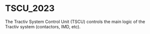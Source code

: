 # TSCU_2023

The Tractiv System Control Unit (TSCU) controls the main logic of the Tractiv system (contactors, IMD, etc).